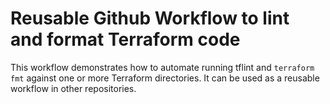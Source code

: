 # Reusable Github Workflow to lint and format Terraform code

This workflow demonstrates how to automate running tflint and `terraform fmt` against one or more Terraform directories. It can be used as a reusable workflow in other repositories.
